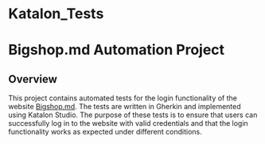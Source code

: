 # Katalon_Tests
# Bigshop.md Automation Project

## Overview

This project contains automated tests for the login functionality of the website [Bigshop.md](https://bigshop.md/). 
The tests are written in Gherkin and implemented using Katalon Studio. The purpose of these tests is 
to ensure that users can successfully log in to the website with valid credentials and that the login 
functionality works as expected under different conditions.



